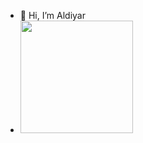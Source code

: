 - 👋 Hi, I’m Aldiyar
- <img height="180em" src="https://github-readme-stats.vercel.app/api?username=aorak&show_icons=true&hide_border=true&&count_private=true&include_all_commits=true" />

<!---
aorak/aorak is a ✨ special ✨ repository because its `README.md` (this file) appears on your GitHub profile.
You can click the Preview link to take a look at your changes.
--->
